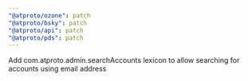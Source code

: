 ```yaml
---
"@atproto/ozone": patch
"@atproto/bsky": patch
"@atproto/api": patch
"@atproto/pds": patch
---
```


Add com.atproto.admin.searchAccounts lexicon to allow searching for accounts using email address
